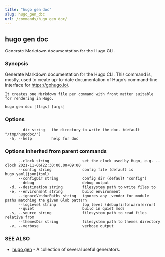 ```yaml
---
title: "hugo gen doc"
slug: hugo_gen_doc
url: /commands/hugo_gen_doc/
---
```

## hugo gen doc

Generate Markdown documentation for the Hugo CLI.

### Synopsis

Generate Markdown documentation for the Hugo CLI.
			This command is, mostly, used to create up-to-date documentation
	of Hugo's command-line interface for https://gohugo.io/.
	
	It creates one Markdown file per command with front matter suitable
	for rendering in Hugo.

```
hugo gen doc [flags] [args]
```

### Options

```
      --dir string   the directory to write the doc. (default "/tmp/hugodoc/")
  -h, --help         help for doc
```

### Options inherited from parent commands

```
      --clock string               set the clock used by Hugo, e.g. --clock 2021-11-06T22:30:00.00+09:00
      --config string              config file (default is hugo.yaml|json|toml)
      --configDir string           config dir (default "config")
      --debug                      debug output
  -d, --destination string         filesystem path to write files to
  -e, --environment string         build environment
      --ignoreVendorPaths string   ignores any _vendor for module paths matching the given Glob pattern
      --logLevel string            log level (debug|info|warn|error)
      --quiet                      build in quiet mode
  -s, --source string              filesystem path to read files relative from
      --themesDir string           filesystem path to themes directory
  -v, --verbose                    verbose output
```

### SEE ALSO

* [hugo gen](/commands/hugo_gen/)	 - A collection of several useful generators.

